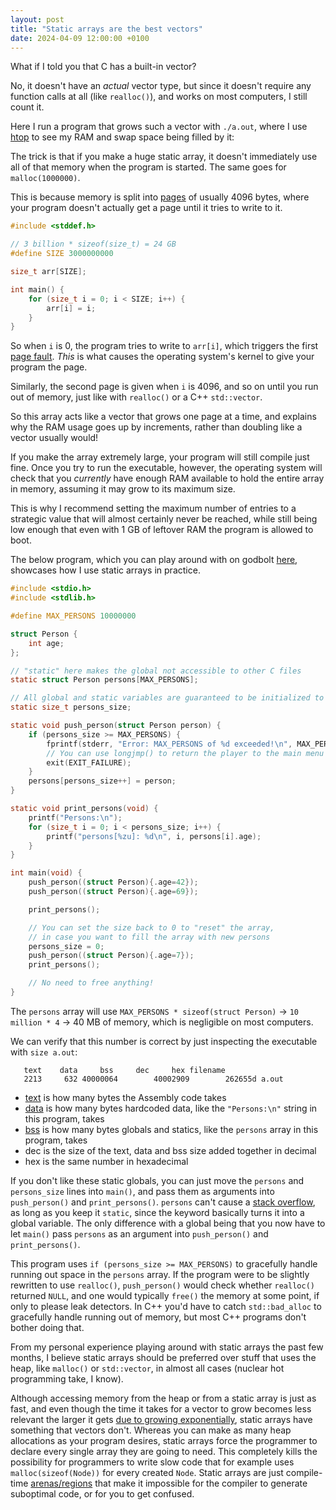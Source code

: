```yaml
---
layout: post
title: "Static arrays are the best vectors"
date: 2024-04-09 12:00:00 +0100
---
```


What if I told you that C has a built-in vector?

No, it doesn't have an _actual_ vector type, but since it doesn't require any function calls at all (like `realloc()`), and works on most computers, I still count it.

Here I run a program that grows such a vector with `./a.out`, where I use [htop](https://en.wikipedia.org/wiki/Htop) to see my RAM and swap space being filled by it:

<link rel="stylesheet" type="text/css" href="/assets/posts/2024-04-09-static-arrays-are-the-best-vectors/asciinema-player.css" />
<div id="demo"></div>
<script src="/assets/posts/2024-04-09-static-arrays-are-the-best-vectors/asciinema-player.min.js"></script>
<script>
AsciinemaPlayer.create('/assets/posts/2024-04-09-static-arrays-are-the-best-vectors/htop.cast', document.getElementById('demo'), {
	cols: 80,
	rows: 3,
	autoPlay: true,
	loop: true,
	idleTimeLimit: 0.5,
	controls: false,
});
</script>

The trick is that if you make a huge static array, it doesn't immediately use all of that memory when the program is started. The same goes for `malloc(1000000)`.

This is because memory is split into [pages](https://en.wikipedia.org/wiki/Page_(computer_memory)) of usually 4096 bytes, where your program doesn't actually get a page until it tries to write to it.

```c
#include <stddef.h>

// 3 billion * sizeof(size_t) = 24 GB
#define SIZE 3000000000

size_t arr[SIZE];

int main() {
    for (size_t i = 0; i < SIZE; i++) {
        arr[i] = i;
    }
}
```

So when `i` is 0, the program tries to write to `arr[i]`, which triggers the first [page fault](https://en.wikipedia.org/wiki/Page_fault). _This_ is what causes the operating system's kernel to give your program the page.

Similarly, the second page is given when `i` is 4096, and so on until you run out of memory, just like with `realloc()` or a C++ `std::vector`.

So this array acts like a vector that grows one page at a time, and explains why the RAM usage goes up by increments, rather than doubling like a vector usually would!

If you make the array extremely large, your program will still compile just fine. Once you try to run the executable, however, the operating system will check that you _currently_ have enough RAM available to hold the entire array in memory, assuming it may grow to its maximum size.

This is why I recommend setting the maximum number of entries to a strategic value that will almost certainly never be reached, while still being low enough that even with 1 GB of leftover RAM the program is allowed to boot.

The below program, which you can play around with on godbolt [here](https://godbolt.org/z/n446KGdvK), showcases how I use static arrays in practice.

```c
#include <stdio.h>
#include <stdlib.h>

#define MAX_PERSONS 10000000

struct Person {
    int age;
};

// "static" here makes the global not accessible to other C files
static struct Person persons[MAX_PERSONS];

// All global and static variables are guaranteed to be initialized to 0
static size_t persons_size;

static void push_person(struct Person person) {
    if (persons_size >= MAX_PERSONS) {
        fprintf(stderr, "Error: MAX_PERSONS of %d exceeded!\n", MAX_PERSONS);
        // You can use longjmp() to return the player to the main menu of a game
        exit(EXIT_FAILURE);
    }
    persons[persons_size++] = person;
}

static void print_persons(void) {
    printf("Persons:\n");
    for (size_t i = 0; i < persons_size; i++) {
        printf("persons[%zu]: %d\n", i, persons[i].age);
    }
}

int main(void) {
    push_person((struct Person){.age=42});
    push_person((struct Person){.age=69});

    print_persons();

    // You can set the size back to 0 to "reset" the array,
    // in case you want to fill the array with new persons
    persons_size = 0;
    push_person((struct Person){.age=7});
    print_persons();

    // No need to free anything!
}
```

The `persons` array will use `MAX_PERSONS * sizeof(struct Person)` -> `10 million * 4` -> 40 MB of memory, which is negligible on most computers.

We can verify that this number is correct by just inspecting the executable with `size a.out`:

```
   text    data     bss     dec     hex filename
   2213     632 40000064        40002909        262655d a.out
```

- [text](https://en.wikipedia.org/wiki/Code_segment) is how many bytes the Assembly code takes
- [data](http://en.wikipedia.org/wiki/Data_segment) is how many bytes hardcoded data, like the `"Persons:\n"` string in this program, takes
- [bss](http://en.wikipedia.org/wiki/.bss) is how many bytes globals and statics, like the `persons` array in this program, takes
- dec is the size of the text, data and bss size added together in decimal
- hex is the same number in hexadecimal

If you don't like these static globals, you can just move the `persons` and `persons_size` lines into `main()`, and pass them as arguments into `push_person()` and `print_persons()`. `persons` can't cause a [stack overflow](https://en.wikipedia.org/wiki/Stack_buffer_overflow), as long as you keep it `static`, since the keyword basically turns it into a global variable. The only difference with a global being that you now have to let `main()` pass `persons` as an argument into `push_person()` and `print_persons()`.

This program uses `if (persons_size >= MAX_PERSONS)` to gracefully handle running out space in the `persons` array. If the program were to be slightly rewritten to use `realloc()`, `push_person()` would check whether `realloc()` returned `NULL`, and one would typically `free()` the memory at some point, if only to please leak detectors. In C++ you'd have to catch `std::bad_alloc` to gracefully handle running out of memory, but most C++ programs don't bother doing that.

From my personal experience playing around with static arrays the past few months, I believe static arrays should be preferred over stuff that uses the heap, like `malloc()` or `std::vector`, in almost all cases (nuclear hot programming take, I know).

Although accessing memory from the heap or from a static array is just as fast, and even though the time it takes for a vector to grow becomes less relevant the larger it gets [due to growing exponentially](https://en.wikipedia.org/wiki/Amortized_analysis#Dynamic_array), static arrays have something that vectors don't. Whereas you can make as many heap allocations as your program desires, static arrays force the programmer to declare every single array they are going to need. This completely kills the possibility for programmers to write slow code that for example uses `malloc(sizeof(Node))` for every created `Node`. Static arrays are just compile-time [arenas/regions](https://en.wikipedia.org/wiki/Region-based_memory_management#cite_note-hanson-1) that make it impossible for the compiler to generate suboptimal code, or for you to get confused.
